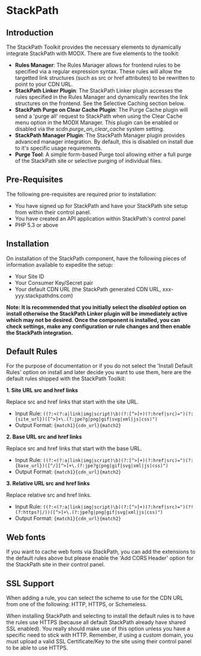 # StackPath

## Introduction
The StackPath Toolkit provides the necessary elements to dynamically integrate StackPath with MODX. There are five elements to the toolkit:

* __Rules Manager__: The Rules Manager allows for frontend rules to be specified via a regular expression syntax. These rules will allow the targetted link structures (such as src or href attributes) to be rewritten to point to your CDN URL.
* __StackPath Linker Plugin__: The StackPath Linker plugin accesses the rules specified in the Rules Manager and dynamically rewrites the link structures on the frontend. See the Selective Caching section below.
* __StackPath Purge on Clear Cache Plugin__: The Purge Cache plugin will send a 'purge all' request to StackPath when using the Clear Cache menu option in the MODX Manager. This plugin can be enabled or disabled via the _scdn.purge_on_clear_cache_ system setting.
* __StackPath Manager Plugin__: The StackPath Manager plugin provides advanced manager integration. By default, this is disabled on install due to it's specific usage requirements.
* __Purge Tool__: A simple form-based Purge tool allowing either a full purge of the StackPath site or selective purging of individual files.

## Pre-Requisites
The following pre-requisites are required prior to installation:

* You have signed up for StackPath and have your StackPath site setup from within their control panel.
* You have created an API application within StackPath's control panel
* PHP 5.3 or above

## Installation
On installation of the StackPath component, have the following pieces of information available to expedite the setup:

* Your Site ID
* Your Consumer Key/Secret pair
* Your default CDN URL (the StackPath generated CDN URL, xxx-yyy.stackpathdns.com)

__Note: It is recommended that you initially select the _disabled_ option on install otherwise the StackPath Linker plugin will be immediately active which may not be desired. Once the component is installed, you can check settings, make any configuration or rule changes and then enable the StackPath integration.__ 

## Default Rules
For the purpose of documentation or if you do not select the 'Install Default Rules' option on install and later decide you want to use them, here are the default rules shipped with the StackPath Toolkit:

__1. Site URL src and href links__

Replace src and href links that start with the site URL.

* Input Rule: ``((?:<(?:a|link|img|script)\b)(?:[^>]+)(?:href|src)=")(?:{site_url})([^>]+\.(?:jpe?g|png|gif|svg|xml|js|css)")``
* Output Format: ``{match1}{cdn_url}{match2}``

__2. Base URL src and href links__

Replace src and href links that start with the base URL.

* Input Rule: ``((?:<(?:a|link|img|script)\b)(?:[^>]+)(?:href|src)=")(?:{base_url})([^/][^>]+\.(?:jpe?g|png|gif|svg|xml|js|css)")``
* Output Format: ``{match1}{cdn_url}{match2}``

__3. Relative URL src and href links__

Replace relative src and href links.

* Input Rule: ``((?:<(?:a|link|img|script)\b)(?:[^>]+)(?:href|src)=")(?!(?:https?|/))([^>]+\.(?:jpe?g|png|gif|svg|xml|js|css)")``
* Output Format: ``{match1}{cdn_url}{match2}``

## Web fonts

If you want to cache web fonts via StackPath, you can add the extensions to the default rules above but please enable the 'Add CORS Header' option for the StackPath site in their control panel.

## SSL Support

When adding a rule, you can select the scheme to use for the CDN URL from one of the following: HTTP, HTTPS, or Schemeless.

When installing StackPath and selecting to install the default rules is to have the rules use HTTPS (because all default StackPath already have shared SSL enabled). You really should make use of this option unless you have a specific need to stick with HTTP. Remember, if using a custom domain, you must upload a valid SSL Certificate/Key to the site using their control panel to be able to use HTTPS.

